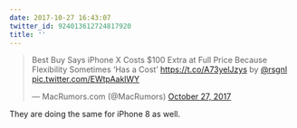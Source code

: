 ```yaml
---
date: 2017-10-27 16:43:07
twitter_id: 924013612724817920
title: ''
---
```


<blockquote class="twitter-tweet"><p lang="en" dir="ltr">Best Buy Says iPhone X Costs $100 Extra at Full Price Because Flexibility Sometimes ‘Has a Cost’ <a href="https://t.co/A73yelJzys">https://t.co/A73yelJzys</a> by <a href="https://twitter.com/rsgnl?ref_src=twsrc%5Etfw">@rsgnl</a> <a href="https://t.co/EWtpAaklWY">pic.twitter.com/EWtpAaklWY</a></p>&mdash; MacRumors.com (@MacRumors) <a href="https://twitter.com/MacRumors/status/924006304410091521?ref_src=twsrc%5Etfw">October 27, 2017</a></blockquote>
<script async src="https://platform.twitter.com/widgets.js" charset="utf-8"></script>

They are doing the same for iPhone 8 as well.
